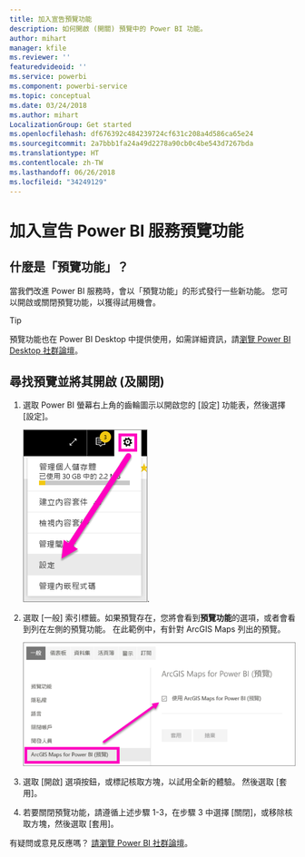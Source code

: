 ```yaml
---
title: 加入宣告預覽功能
description: 如何開啟 (開關) 預覽中的 Power BI 功能。
author: mihart
manager: kfile
ms.reviewer: ''
featuredvideoid: ''
ms.service: powerbi
ms.component: powerbi-service
ms.topic: conceptual
ms.date: 03/24/2018
ms.author: mihart
LocalizationGroup: Get started
ms.openlocfilehash: df676392c484239724cf631c208a4d586ca65e24
ms.sourcegitcommit: 2a7bbb1fa24a49d2278a90cb0c4be543d7267bda
ms.translationtype: HT
ms.contentlocale: zh-TW
ms.lasthandoff: 06/26/2018
ms.locfileid: "34249129"
---
```

# <a name="opt-in-for-power-bi-service-preview-features"></a>加入宣告 Power BI 服務預覽功能
## <a name="what-are-preview-features"></a>什麼是「預覽功能」？
當我們改進 Power BI 服務時，會以「預覽功能」的形式發行一些新功能。 您可以開啟或關閉預覽功能，以獲得試用機會。

> [!TIP]
> 預覽功能也在 Power BI Desktop 中提供使用，如需詳細資訊，請[瀏覽 Power BI Desktop 社群論壇](https://community.powerbi.com/t5/Desktop/bd-p/power-bi-designer)。
> 
> 

## <a name="find-previews-and-turn-them-on-and-off"></a>尋找預覽並將其開啟 (及關閉)
1. 選取 Power BI 螢幕右上角的齒輪圖示以開啟您的 [設定] 功能表，然後選擇 [設定]。
   
   ![[設定] 功能表](media/service-preview-features/power-bi-settings.png).
2. 選取 [一般] 索引標籤。如果預覽存在，您將會看到**預覽功能**的選項，或者會看到列在左側的預覽功能。  在此範例中，有針對 ArcGIS Maps 列出的預覽。 
   
   ![[一般] 索引標籤](media/service-preview-features/power-bi-preview-arcgis.png)
3. 選取 [開啟] 選項按鈕，或標記核取方塊，以試用全新的體驗。 然後選取 [套用]。
4. 若要關閉預覽功能，請遵循上述步驟 1-3，在步驟 3 中選擇 [關閉]，或移除核取方塊，然後選取 [套用]。


有疑問或意見反應嗎？ [請瀏覽 Power BI 社群論壇](http://community.powerbi.com/t5/Navigation-Preview-Forum/bd-p/NavigationPreview)。

